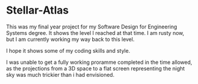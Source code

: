 # Stellar-Atlas

This was my final year project for my Software Design for Engineering Systems degree. It shows the level I reached at that time.
I am rusty now, but I am currently working my way back to this level. 

I hope it shows some of my coding skills and style.

I was unable to get a fully working proramme completed in the time allowed, as the projections from a 3D space to a flat screen representing the night sky 
was much trickier than i had envisioned.
